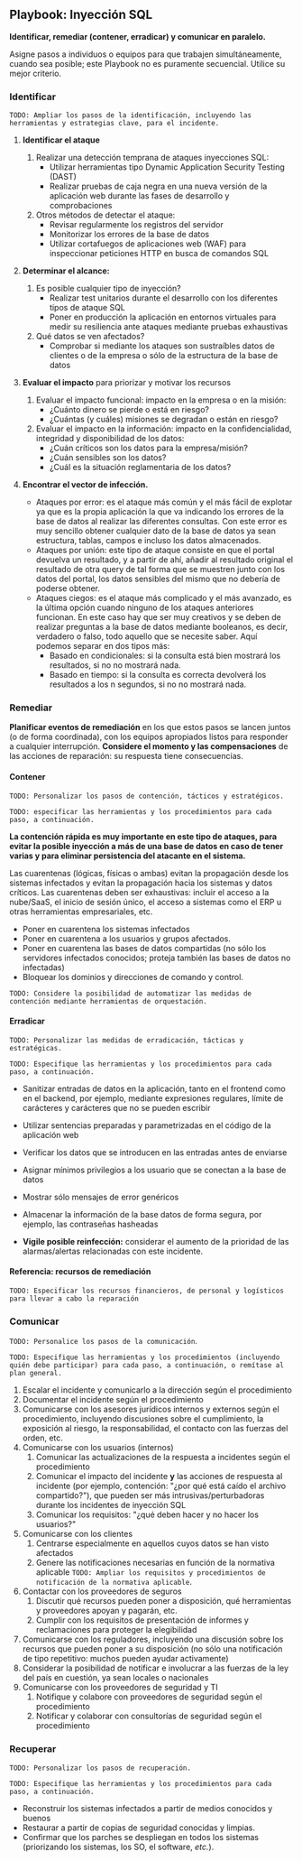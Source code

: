 ## Playbook: Inyección SQL

**Identificar, remediar (contener, erradicar) y comunicar en paralelo.**

Asigne pasos a individuos o equipos para que trabajen simultáneamente, cuando sea posible; este Playbook no es puramente secuencial. Utilice su mejor criterio.

### Identificar

`TODO: Ampliar los pasos de la identificación, incluyendo las herramientas y estrategias clave, para el incidente.`

1. **Identificar el ataque** 
    1. Realizar una detección temprana de ataques inyecciones SQL:
        * Utilizar herramientas tipo Dynamic Application Security Testing (DAST)
        * Realizar pruebas de caja negra en una nueva versión de la aplicación web durante las fases de desarrollo y comprobaciones
    1. Otros métodos de detectar el ataque:
        * Revisar regularmente los registros del servidor
        * Monitorizar los errores de la base de datos
        * Utilizar cortafuegos de aplicaciones web (WAF) para inspeccionar peticiones HTTP en busca de comandos SQL

1. **Determinar el alcance:**
    1. Es posible cualquier tipo de inyección? 
        * Realizar test unitarios durante el desarrollo con los diferentes tipos de ataque SQL 
        * Poner en producción la aplicación en entornos virtuales para medir su resiliencia ante ataques mediante pruebas exhaustivas
    1. Qué datos se ven afectados? 
        * Comprobar si mediante los ataques son sustraíbles datos de clientes o de la empresa o sólo de la estructura de la base de datos 
       
1. **Evaluar el impacto** para priorizar y motivar los recursos
    1. Evaluar el impacto funcional: impacto en la empresa o en la misión:
        * ¿Cuánto dinero se pierde o está en riesgo?
        * ¿Cuántas (y cuáles) misiones se degradan o están en riesgo?
    1. Evaluar el impacto en la información: impacto en la confidencialidad, integridad y disponibilidad de los datos:
        * ¿Cuán críticos son los datos para la empresa/misión?
        * ¿Cuán sensibles son los datos? 
        * ¿Cuál es la situación reglamentaria de los datos? 

1. **Encontrar el vector de infección.**  
    * Ataques por error: es el ataque más común y el más fácil de explotar ya que es la propia aplicación la que va indicando los errores de la base de datos al realizar las diferentes consultas. Con este error es muy sencillo obtener cualquier dato de la base de datos ya sean estructura, tablas, campos e incluso los datos almacenados.
    * Ataques por unión: este tipo de ataque consiste en que el portal devuelva un resultado, y a partir de ahí, añadir al resultado original el resultado de otra query de tal forma que se muestren junto con los datos del portal, los datos sensibles del mismo que no debería de poderse obtener.
    * Ataques ciegos: es el ataque más complicado y el más avanzado, es la última opción cuando ninguno de los ataques anteriores funcionan. En este caso hay que ser muy creativos y se deben de realizar preguntas a la base de datos mediante booleanos, es decir, verdadero o falso, todo aquello que se necesite saber. Aquí podemos separar en dos tipos más:
        * Basado en condicionales: si la consulta está bien mostrará los resultados, si no no mostrará nada.
        * Basado en tiempo: si la consulta es correcta devolverá los resultados a los n segundos, si no no mostrará nada.

### Remediar

**Planificar eventos de remediación** en los que estos pasos se lancen juntos (o de forma coordinada), con los equipos apropiados listos para responder a cualquier interrupción.
**Considere el momento y las compensaciones** de las acciones de reparación: su respuesta tiene consecuencias.

#### Contener

`TODO: Personalizar los pasos de contención, tácticos y estratégicos.`

`TODO: especificar las herramientas y los procedimientos para cada paso, a continuación.`

**La contención rápida es muy importante en este tipo de ataques, para evitar la posible inyección a más de una base de datos en caso de tener varias y para eliminar persistencia del atacante en el sistema.**

Las cuarentenas (lógicas, físicas o ambas) evitan la propagación desde los sistemas infectados y evitan la propagación hacia los sistemas y datos críticos. Las cuarentenas deben ser exhaustivas: incluir el acceso a la nube/SaaS, el inicio de sesión único, el acceso a sistemas como el ERP u otras herramientas empresariales, etc.

* Poner en cuarentena los sistemas infectados
* Poner en cuarentena a los usuarios y grupos afectados.
* Poner en cuarentena las bases de datos compartidas (no sólo los servidores infectados conocidos; proteja también las bases de datos no infectadas)
* Bloquear los dominios y direcciones de comando y control.

`TODO: Considere la posibilidad de automatizar las medidas de contención mediante herramientas de orquestación.`

#### Erradicar

`TODO: Personalizar las medidas de erradicación, tácticas y estratégicas.`

`TODO: Especifique las herramientas y los procedimientos para cada paso, a continuación.`

* Sanitizar entradas de datos en la aplicación, tanto en el frontend como en el backend, por ejemplo, mediante expresiones regulares, límite de carácteres y carácteres que no se pueden escribir
* Utilizar sentencias preparadas y parametrizadas en el código de la aplicación web
* Verificar los datos que se introducen en las entradas antes de enviarse
* Asignar mínimos privilegios a los usuario que se conectan a la base de datos
* Mostrar sólo mensajes de error genéricos
* Almacenar la información de la base datos de forma segura, por ejemplo, las contraseñas hasheadas

* **Vigile posible reinfección:** considerar el aumento de la prioridad de las alarmas/alertas relacionadas con este incidente.

#### Referencia: recursos de remediación

`TODO: Especificar los recursos financieros, de personal y logísticos para llevar a cabo la reparación`

### Comunicar

`TODO: Personalice los pasos de la comunicación`.

`TODO: Especifique las herramientas y los procedimientos (incluyendo quién debe participar) para cada paso, a continuación, o remítase al plan general.`

1. Escalar el incidente y comunicarlo a la dirección según el procedimiento
1. Documentar el incidente según el procedimiento
1. Comunicarse con los asesores jurídicos internos y externos según el procedimiento, incluyendo discusiones sobre el cumplimiento, la exposición al riesgo, la responsabilidad, el contacto con las fuerzas del orden, etc.
1. Comunicarse con los usuarios (internos)
    1. Comunicar las actualizaciones de la respuesta a incidentes según el procedimiento
    1. Comunicar el impacto del incidente **y** las acciones de respuesta al incidente (por ejemplo, contención: "¿por qué está caído el archivo compartido?"), que pueden ser más intrusivas/perturbadoras durante los incidentes de inyección SQL
    1. Comunicar los requisitos: "¿qué deben hacer y no hacer los usuarios?" 
1. Comunicarse con los clientes
    1. Centrarse especialmente en aquellos cuyos datos se han visto afectados
    1. Genere las notificaciones necesarias en función de la normativa aplicable `TODO: Ampliar los requisitos y procedimientos de notificación de la normativa aplicable`.
1. Contactar con los proveedores de seguros
    1. Discutir qué recursos pueden poner a disposición, qué herramientas y proveedores apoyan y pagarán, etc.
    1. Cumplir con los requisitos de presentación de informes y reclamaciones para proteger la elegibilidad
1. Comunicarse con los reguladores, incluyendo una discusión sobre los recursos que pueden poner a su disposición (no sólo una notificación de tipo repetitivo: muchos pueden ayudar activamente)
1. Considerar la posibilidad de notificar e involucrar a las fuerzas de la ley del país en cuestión, ya sean locales o nacionales
1. Comunicarse con los proveedores de seguridad y TI
    1. Notifique y colabore con proveedores de seguridad según el procedimiento
    1. Notificar y colaborar con consultorías de seguridad según el procedimiento

### Recuperar

`TODO: Personalizar los pasos de recuperación.`

`TODO: Especifique las herramientas y los procedimientos para cada paso, a continuación.`

* Reconstruir los sistemas infectados a partir de medios conocidos y buenos
* Restaurar a partir de copias de seguridad conocidas y limpias.
* Confirmar que los parches se despliegan en todos los sistemas (priorizando los sistemas, los SO, el software, _etc._).